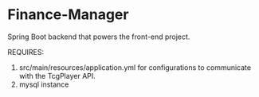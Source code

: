 # Finance-Manager

Spring Boot backend that powers the front-end project.

REQUIRES:
1) src/main/resources/application.yml for configurations to communicate with the TcgPlayer API.
2) mysql instance